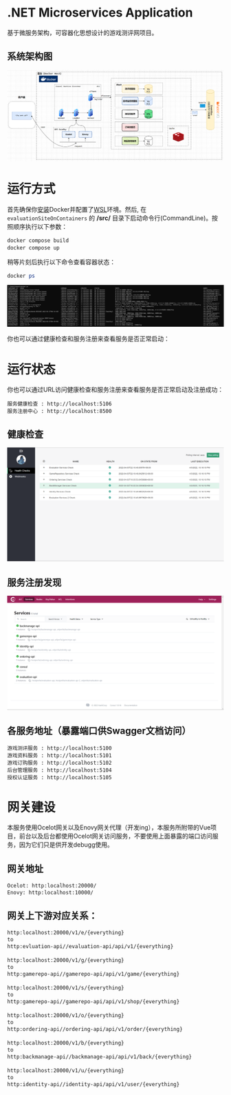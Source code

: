 # .NET Microservices Application
基于微服务架构，可容器化思想设计的游戏测评网项目。

## 系统架构图
![](img/architecture.png)

# 运行方式
首先确保你[安装](https://docs.docker.com/docker-for-windows/install/)Docker并配置了[WSL](https://docs.docker.com/desktop/windows/wsl/)环境。然后, 在 `evaluationSiteOnContainers` 的 **/src/** 目录下启动命令行(CommandLine)。按照顺序执行以下参数：

```powershell
docker compose build
docker compose up
```
稍等片刻后执行以下命令查看容器状态：

```powershell
docker ps
```
![](img/dockerps.png)

你也可以通过健康检查和服务注册来查看服务是否正常启动：
# 运行状态
你也可以通过URL访问健康检查和服务注册来查看服务是否正常启动及注册成功：

```
服务健康检查 : http://localhost:5106
服务注册中心 : http://localhost:8500
```

## 健康检查
![](img/healthcheck.png)

## 服务注册发现
![](img/servicefind.png)

## 各服务地址（暴露端口供Swagger文档访问）

```
游戏测评服务 : http://localhost:5100
游戏资料服务 : http://localhost:5101
游戏订购服务 : http://localhost:5102
后台管理服务 : http://localhost:5104
授权认证服务 : http://localhost:5105
```

# 网关建设
本服务使用Ocelot网关以及Enovy网关代理（开发ing），本服务所附带的Vue项目，前台以及后台都使用Ocelot网关访问服务，不要使用上面暴露的端口访问服务，因为它们只是供开发debugg使用。

## 网关地址
```
Ocelot: http:localhost:20000/
Enovy: http:localhost:10000/
```
## 网关上下游对应关系：

```
http:localhost:20000/v1/e/{everything}
to 
http:evluation-api//evaluation-api/api/v1/{everything}

http:localhost:20000/v1/g/{everything}
to 
http:gamerepo-api//gamerepo-api/api/v1/game/{everything}

http:localhost:20000/v1/s/{everything}
to 
http:gamerepo-api//gamerepo-api/api/v1/shop/{everything}

http:localhost:20000/v1/o/{everything}
to 
http:ordering-api//ordering-api/api/v1/order/{everything}

http:localhost:20000/v1/b/{everything}
to 
http:backmanage-api//backmanage-api/api/v1/back/{everything}

http:localhost:20000/v1/u/{everything}
to 
http:identity-api//identity-api/api/v1/user/{everything}
```
